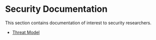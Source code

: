 # Security Documentation

This section contains documentation of interest to security researchers.

* [Threat Model](Threat-Model.md)
